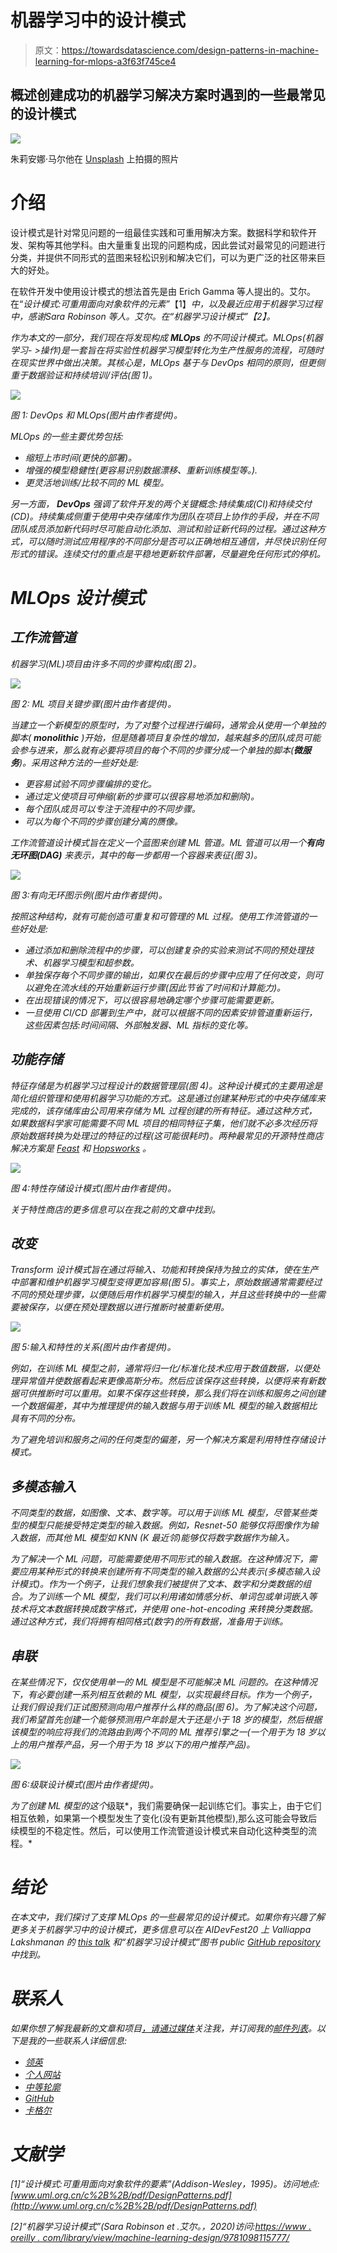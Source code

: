 # 机器学习中的设计模式

> 原文：<https://towardsdatascience.com/design-patterns-in-machine-learning-for-mlops-a3f63f745ce4>

## 概述创建成功的机器学习解决方案时遇到的一些最常见的设计模式

![](img/15d0f0c0cd18d4e92f78c1822cd8bb45.png)

朱莉安娜·马尔他在 [Unsplash](https://unsplash.com?utm_source=medium&utm_medium=referral) 上拍摄的照片

# 介绍

设计模式是针对常见问题的一组最佳实践和可重用解决方案。数据科学和软件开发、架构等其他学科。由大量重复出现的问题构成，因此尝试对最常见的问题进行分类，并提供不同形式的蓝图来轻松识别和解决它们，可以为更广泛的社区带来巨大的好处。

在软件开发中使用设计模式的想法首先是由 Erich Gamma 等人提出的。艾尔。在“*设计模式:可重用面向对象软件的元素”*【1】*中，以及最近应用于机器学习过程中，感谢Sara Robinson 等人。艾尔。在“*机器学习设计模式”*【2】。*

*作为本文的一部分，我们现在将发现构成 **MLOps** 的不同设计模式。MLOps(机器学习- >操作)是一套旨在将实验性机器学习模型转化为生产性服务的流程，可随时在现实世界中做出决策。其核心是，MLOps 基于与 DevOps 相同的原则，但更侧重于数据验证和持续培训/评估(图 1)。*

*![](img/c8f12ca4f25aa819efe25fbbc8332663.png)*

*图 1: DevOps 和 MLOps(图片由作者提供)。*

*MLOps 的一些主要优势包括:*

*   *缩短上市时间(更快的部署)。*
*   *增强的模型稳健性(更容易识别数据漂移、重新训练模型等。).*
*   *更灵活地训练/比较不同的 ML 模型。*

*另一方面， **DevOps** 强调了软件开发的两个关键概念:持续集成(CI)和持续交付(CD)。持续集成侧重于使用中央存储库作为团队在项目上协作的手段，并在不同团队成员添加新代码时尽可能自动化添加、测试和验证新代码的过程。通过这种方式，可以随时测试应用程序的不同部分是否可以正确地相互通信，并尽快识别任何形式的错误。连续交付的重点是平稳地更新软件部署，尽量避免任何形式的停机。*

# *MLOps 设计模式*

## *工作流管道*

*机器学习(ML)项目由许多不同的步骤构成(图 2)。*

*![](img/1f28b0c930f2ad4acdd9805f65867266.png)*

*图 2: ML 项目关键步骤(图片由作者提供)。*

*当建立一个新模型的原型时，为了对整个过程进行编码，通常会从使用一个单独的脚本( **monolithic** )开始，但是随着项目复杂性的增加，越来越多的团队成员可能会参与进来，那么就有必要将项目的每个不同的步骤分成一个单独的脚本(**微服务**)。采用这种方法的一些好处是:*

*   *更容易试验不同步骤编排的变化。*
*   *通过定义使项目可伸缩(新的步骤可以很容易地添加和删除)。*
*   *每个团队成员可以专注于流程中的不同步骤。*
*   *可以为每个不同的步骤创建分离的赝像。*

*工作流管道设计模式旨在定义一个蓝图来创建 ML 管道。ML 管道可以用一个**有向无环图(DAG)** 来表示，其中的每一步都用一个容器来表征(图 3)。*

*![](img/88b38750de09a5c0ddc4c6bb81217738.png)*

*图 3:有向无环图示例(图片由作者提供)。*

*按照这种结构，就有可能创造可重复和可管理的 ML 过程。使用工作流管道的一些好处是:*

*   *通过添加和删除流程中的步骤，可以创建复杂的实验来测试不同的预处理技术、机器学习模型和超参数。*
*   *单独保存每个不同步骤的输出，如果仅在最后的步骤中应用了任何改变，则可以避免在流水线的开始重新运行步骤(因此节省了时间和计算能力)。*
*   *在出现错误的情况下，可以很容易地确定哪个步骤可能需要更新。*
*   *一旦使用 CI/CD 部署到生产中，就可以根据不同的因素安排管道重新运行，这些因素包括:时间间隔、外部触发器、ML 指标的变化等。*

## *功能存储*

*特征存储是为机器学习过程设计的数据管理层(图 4)。这种设计模式的主要用途是简化组织管理和使用机器学习功能的方式。这是通过创建某种形式的中央存储库来完成的，该存储库由公司用来存储为 ML 过程创建的所有特征。通过这种方式，如果数据科学家可能需要不同 ML 项目的相同特征子集，他们就不必多次经历将原始数据转换为处理过的特征的过程(这可能很耗时)。两种最常见的开源特性商店解决方案是 [Feast](https://feast.dev/) 和 [Hopsworks](https://www.hopsworks.ai/) 。*

*![](img/0618acf4064a50fdf4cb2588beb99bee.png)*

*图 4:特性存储设计模式(图片由作者提供)。*

*关于特性商店的更多信息可以在我之前的文章中找到。*

## *改变*

*Transform 设计模式旨在通过将输入、功能和转换保持为独立的实体，使在生产中部署和维护机器学习模型变得更加容易(图 5)。事实上，原始数据通常需要经过不同的预处理步骤，以便随后用作机器学习模型的输入，并且这些转换中的一些需要被保存，以便在预处理数据以进行推断时被重新使用。*

*![](img/59beaa11dda66c80d9fadcd8fd51d576.png)*

*图 5:输入和特性的关系(图片由作者提供)。*

*例如，在训练 ML 模型之前，通常将归一化/标准化技术应用于数值数据，以便处理异常值并使数据看起来更像高斯分布。然后应该保存这些转换，以便将来有新数据可供推断时可以重用。如果不保存这些转换，那么我们将在训练和服务之间创建一个数据偏差，其中为推理提供的输入数据与用于训练 ML 模型的输入数据相比具有不同的分布。*

*为了避免培训和服务之间的任何类型的偏差，另一个解决方案是利用特性存储设计模式。*

## *多模态输入*

*不同类型的数据，如图像、文本、数字等。可以用于训练 ML 模型，尽管某些类型的模型只能接受特定类型的输入数据。例如，Resnet-50 能够仅将图像作为输入数据，而其他 ML 模型如 KNN (K 最近邻)能够仅将数字数据作为输入。*

*为了解决一个 ML 问题，可能需要使用不同形式的输入数据。在这种情况下，需要应用某种形式的转换来创建所有不同类型的输入数据的公共表示(多模态输入设计模式)。作为一个例子，让我们想象我们被提供了文本、数字和分类数据的组合。为了训练一个 ML 模型，我们可以利用诸如情感分析、单词包或单词嵌入等技术将文本数据转换成数字格式，并使用 one-hot-encoding 来转换分类数据。通过这种方式，我们将拥有相同格式(数字)的所有数据，准备用于训练。*

## *串联*

*在某些情况下，仅仅使用单一的 ML 模型是不可能解决 ML 问题的。在这种情况下，有必要创建一系列相互依赖的 ML 模型，以实现最终目标。作为一个例子，让我们假设我们正试图预测向用户推荐什么样的商品(图 6)。为了解决这个问题，我们希望首先创建一个能够预测用户年龄是大于还是小于 18 岁的模型，然后根据该模型的响应将我们的流路由到两个不同的 ML 推荐引擎之一(一个用于为 18 岁以上的用户推荐产品，另一个用于为 18 岁以下的用户推荐产品)。*

*![](img/c6079fdcd903621e29d676e386da94dc.png)*

*图 6:级联设计模式(图片由作者提供)。*

*为了创建 ML 模型的这个*级联*，我们需要确保一起训练它们。事实上，由于它们相互依赖，如果第一个模型发生了变化(没有更新其他模型),那么这可能会导致后续模型的不稳定性。然后，可以使用工作流管道设计模式来自动化这种类型的流程。*

# *结论*

*在本文中，我们探讨了支撑 MLOps 的一些最常见的设计模式。如果你有兴趣了解更多关于机器学习中的设计模式，更多信息可以在 AIDevFest20 上 Valliappa Lakshmanan 的 [this talk](https://www.youtube.com/watch?v=_Ni6JWdeCew) 和“机器学习设计模式”图书 public [GitHub repository](https://github.com/GoogleCloudPlatform/ml-design-patterns) 中找到。*

# *联系人*

*如果你想了解我最新的文章和项目[，请通过媒体](https://pierpaoloippolito28.medium.com/subscribe)关注我，并订阅我的[邮件列表](http://eepurl.com/gwO-Dr?source=post_page---------------------------)。以下是我的一些联系人详细信息:*

*   *[领英](https://uk.linkedin.com/in/pier-paolo-ippolito-202917146?source=post_page---------------------------)*
*   *[个人网站](https://pierpaolo28.github.io/?source=post_page---------------------------)*
*   *[中等轮廓](https://towardsdatascience.com/@pierpaoloippolito28?source=post_page---------------------------)*
*   *[GitHub](https://github.com/pierpaolo28?source=post_page---------------------------)*
*   *[卡格尔](https://www.kaggle.com/pierpaolo28?source=post_page---------------------------)*

# *文献学*

*[1]“设计模式:可重用面向对象软件的要素”(Addison-Wesley，1995)。访问地点:[www.uml.org.cn/c%2B%2B/pdf/DesignPatterns.pdf](http://www.uml.org.cn/c%2B%2B/pdf/DesignPatterns.pdf)*

*[2]“机器学习设计模式”(Sara Robinson et .艾尔。，2020)访问:[https://www . oreilly . com/library/view/machine-learning-design/9781098115777/](https://www.oreilly.com/library/view/machine-learning-design/9781098115777/)*
